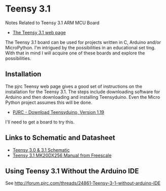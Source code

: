 # Teensy 3.1

Notes Related to Teensy 3.1 ARM MCU Board

* [The Teensy 3.1 web page](https://www.pjrc.com/teensy/teensy31.html)

The Teensy 3.1 board can be used for projects written in C, Arduino and/or MicroPython. I'm intrigued by the 
possibilities in an educational set ting. With that in mind I will acquire one of these boards and explore the possibilities.

## Installation

The pjrc Teensy web page gives a good set of instructions on the installation for the Teensy 3.1. 
The steps include downloading software for Arduino and then downloading and installing Teensyduino. 
Even the Micro Python project assumes this will be done.

* [PJRC - Download Teensyduino, Version 1.19](https://www.pjrc.com/teensy/td_download.html)

I'll need to get a board to try this.

## Links to Schematic and Datasheet

* [Teensy 3.0 & 3.1 Schematic](https://www.pjrc.com/teensy/schematic.html)
* [Teensy 3.1 MK20DX256 Manual from Freescale](https://www.pjrc.com/teensy/K20P64M72SF1RM.pdf)

## Using Teensy 3.1 Without the Arduino IDE

See <http://forum.pjrc.com/threads/24861-Teensy-3-1-without-arduino-IDE>


